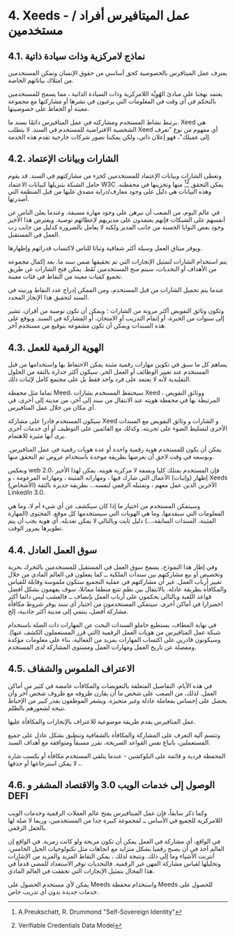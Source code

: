 # 4. Xeeds - عمل الميتافيرس أفراد / مستخدمين

## 4.1. نماذج لامركزية وذات سيادة ذاتية

يعترف عمل الميتافرس بالخصوصية كحق أساسي من حقوق الإنسان وتمكن المستخدمين من امتلاك بياناتهم الخاصة.

يعتمد نهجنا على مبادئ الهُوِيَّة اللامركزية وذات السيادة الذاتية ، مما يسمح للمستخدمين بالتحكم في أي وقت في المعلومات التي يرغبون في نشرها أو مشاركتها مع مجموعة معينة أو الحفاظ على خصوصيتها.

يرتبط نشاط المستخدم ومشاركته في عمل المتافيرس دائمًا بسند ما. Xeed هي الشخصية الافتراضية للمستخدم في السند. لا يتطلب Xeed أي مفهوم من نوع "تعرف إلى عميلك"، فهو إعلان ذاتي، ولكن يمكننا تصور شركات خارجية تقدم هذه الخدمة.

## 4.2. الشارات وبيانات الإعتماد

وتعطى الشارات وبيانات الإعتماد للمستخدمين كجزء من مشاركتهم في السند. قد يقوم حامل الشبكة بتنزيلها كبيانات الاعتماد W3C يمكن التحقق [^7][^8] منها وتخزينها في محفظته. وهذه البيانات هي دليل على وجود معارف/دراية مصدق عليها من قبل المنظمة التي أصدرتها.

في عالم اليوم، من الصعب أن نبرهن على وجود مهارة مسبقة. وعندما يعلن الناس عن أنفسهم على الشبكات فإنهم يعتمدون على مديريهم لإعطائهم توصية. ويفترض هذا الأخير وجود بعض النوايا الحسنة من جانب المدير ولكنه لا يعامل بالضرورة كدليل من جانب رب العمل في المستقبل.

ويوفر ميثاق العمل وسيلة أكثر شفافية وثباتا للناس لاكتساب قدراتهم وإظهارها.

يتم استخدام الشارات لتمثيل الإنجازات التي تم تحقيقها ضمن سند ما. بعد إكمال مجموعة من الأهداف أو التحديات، سيتم منح المستخدمين نُقَط. يمكن فتح الشارات عن طريق تجميع كميات معينة من النقاط في فئات معينة.

عندما يتم تحميل الشارات من قبل المستخدم، ومن الممكن إدراج عدد النقاط ورتبته في السند لتحقيق هذا الإنجاز المحدد.

وتكون وثائق التفويض أكثر مرونة من الشارات ؛ ويمكن أن تكون توصية من أقران، تشير إلى سنوات من الخبرة، أو إتمام التدريب أو الامتحان، أو المشاركة في السند. ويوقع على هذه السندات ويمكن أن تكون مشفوعة بتوقيع من مستخدم آخر.

[^7]: A.Preukschatt, R. Drummond "Self-Sovereign Identity"
[^8]: Verifiable Credentials Data Model

## 4.3. الهوية الرقمية للعمل

يساهم كل ما سبق في تكوين مهارات رقمية مثبتة يمكن الاحتفاظ بها واستخدامها من قبل المستخدم عند تغيير الوظائف أو العمل الحر. سيكون أكثر جدارة بالثقة من الحلول التقليدية لأنه لا يعتمد على فرد واحد فقط بل على مجتمع كامل لإثبات ذلك.

تماما مثل محفظة Meed، سيحتفظ المستخدم بشارات Xeed ، ووثائق التفويض المرتبطة بها في محفظة هويته عند الانتقال من سند إلى آخر، من مدينة إلى أخرى، في أي مكان من خلال عمل المتافيرس.

سيكون المستخدم قادرا على مشاركة Xeed و الشارات و وثائق التفويض مع السندات الأخرى لتسليط الضوء على تجربته. وكذلك مع القائمين على التوظيف أو أي خدمات أخرى يرى أنها مثيرة للاهتمام.

يمكن أن يكون للمستخدم هوية رقمية واحدة أو عدة هويات رقمية في عمل المتافيرس. وبوسعه في وقت لاحق أن يعرضها بطريقة موحدة باستخدام عروض تم التحقق منها.

وبعكس web 2.0، فإن المستخدم يمتلك كليا وبصفة لا مركزية هويته. يمكن لهذا الأخير إظهار (وإثبات) الأعمال التي شارك فيها ، ومهاراته المثبتة ، ومهاراته المزعومة ، و Xeeds (الأشخاص) الآخرين الذين عمل معهم ، وتمثيله الرقمي لنفسه... بطريقة جديرة بالثقة LinkedIn 3.0.

وسيتمكن المستخدم من اختيار ما إذا كان سيكشف عن أي شيء أم لا، وما هي المعلومات التي سيقدمها، وما هي الهويات التي سيستخدمها كل موقع. المحتوى (المهارة المثبتة، السندات السابقة،...) دليل ثابت وبالتالي لا يمكن تعديله. أي هوية يجب أن يتم تطويرها بمرور الوقت.

## 4.4. سوق العمل العادل

وفي إطار هذا النموذج، يسمح سوق العمل في المستقبل للمستخدمين بالتحرك بحرية وتخصيص أو بيع مشاركتهم بين سندات الملكية ــ كما يفعلون في العالم المادي من خلال تغيير أرباب العمل. غير أن مشاركتهم في عملية التجميع ستكون ملموسة وقابلة للقياس والمكافأة بطريقة عادلة. بالانتقال بين نظم تتبع منطقا مماثلا، سوف يفهمون بشكل أفضل قواعد اللعبة وبالتالي يحكمون على أرباب العمل بإنصاف ــ فالعشب ليس دائما أكثر اخضرارا في أماكن أخرى. سيتمكن المستخدمون من اختيار أي سند يوفر شروط مكافأة مشاركة أفضل، ينتمي إلى مدينة أكثر جاذبية، إلخ.

في نهاية المطاف، يستطيع حاملو السندات البحث عن المهارات ذات الصلة باستخدام شبكة عمل المتافيرس من هويات العمل الرقمية (التي قرر المستعملون الكشف عنها). وسيكونون قادرين على اكتساب المهارات بمزيد من الفعالية، بناء على معلومات مؤكدة ومفصلة عن تاريخ العمل ومهارات العمل ومستوى المشاركة لدى المستخدم.

## 4.5. الاعتراف الملموس والشفاف

في هذه الأيام، التفاصيل المتعلقة بالتعويضات والمكافآت غامضة في كثير من أماكن العمل. لذلك، من الصعب على شخص ما أن يقارن ظروفه مع ظروف شخص آخر وأن يحصل على إحساس بمعاملة عادلة وغير متحيزة. ويشعر الموظفون بقدر كبير من الإحباط نتيجة لشعورهم بالظلم.

عمل المتافيرس يقدم طريقة موضوعية للاعتراف بالإنجازات والمكافأة عليها.

وتتسم آلية التعرف على المشاركة والمكافأة بالشفافية وتنطبق بشكل عادل على جميع المستعملين، باتباع نفس القواعد الصريحة، تقرر مسبقاً ومتوافقة مع أهداف السند.

المحفظة فردية و قائمة على البلوكشين - عندما يتلقى المستخدم مكافأة أو يكسب شارة ، لا يمكن استرجاعها أو حذفها.

## 4.6. الوصول إلى خدمات الويب 3.0 والاقتصاد المشفر و DEFI

وكما ذكر سابقاً، فإن عمل الميتافيرس يفتح عالم العملات الرقمية وخدمات الويب اللامركزية للجميع في الأساس ــ لمجموعة كبيرة جدا من المستخدمين، وربما لا صلة لها بالحقل الرقمي.

في الواقع، أي مشاركة في العمل يمكن أن تكون مربحة ولو كانت رمزية. في الواقع إن العالم آخذ في أن يصبح رقميا بشكل متزايد مع اتجاهات مثل تكنولوجيات الجيل الخامس، أنترنت الأشياء وما إلى ذلك. ونتيجة لذلك ، يمكن التقاط المزيد والمزيد من الإشارات وتحليلها لقياس مشاركة المهن غير الرقمية. فالتحديات توفر الاستعداد للمضي قدماً في هذا المجال بتمثيل الإنجازات التي تحققت في العالم المادي.

يمكن لأي مستخدم الحصول على Meeds واستخدام محفظة Meeds للحصول على خدمات جديدة بدون أي تدريب خاص.




